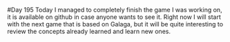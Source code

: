 #Day 195
Today I managed to completely finish the game I was working on, it is available on github in case anyone wants to see it.
Right now I will start with the next game that is based on Galaga, but it will be quite interesting to review the concepts already learned and learn new ones.